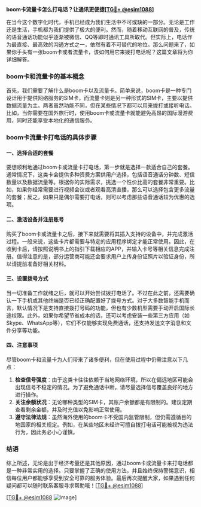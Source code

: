 **boom卡流量卡怎么打电话？让通讯更便捷[[TG💪+ @esim1088](https://t.me/s/esim1088)]**

在当今这个数字化时代，手机已经成为我们生活中不可或缺的一部分。无论是工作还是生活，手机都为我们提供了极大的便利。然而，随着移动互联网的普及，传统的语音通话功能似乎逐渐被微信、QQ等即时通讯工具所取代。但实际上，电话作为最直接、最高效的沟通方式之一，依然有着不可替代的地位。那么问题来了，如果你手头有一张boom卡或者流量卡，该如何用它来拨打电话呢？这篇文章将为你详细解答。

### boom卡和流量卡的基本概念

首先，我们需要了解什么是boom卡以及流量卡。简单来说，boom卡是一种专门设计用于提供网络服务的SIM卡，而流量卡则是另一种形式的SIM卡，主要以提供数据流量为主。两者虽然功能不同，但在某些情况下都可以用来拨打或接听电话。比如，当你需要在国外旅行时，使用boom卡或流量卡就能避免高昂的国际漫游费用，同时还能享受本地化的通信服务。

### boom卡流量卡打电话的具体步骤

#### 一、选择合适的套餐

要想顺利地通过boom卡或流量卡打电话，第一步就是选择一款适合自己的套餐。通常情况下，这类卡会提供多种资费方案供用户选择，包括语音通话分钟数、短信数量以及数据流量等。根据你的实际需求，挑选一个性价比高的套餐非常重要。比如，如果你经常需要进行视频会议或者观看高清直播，那么可以选择包含更多流量的套餐；反之，如果只是偶尔需要打电话，则可以考虑那些语音通话较为优惠的选项。

#### 二、激活设备并注册账号

购买了boom卡或流量卡之后，接下来就需要将其插入支持的设备中，并完成激活过程。一般来说，这些卡片都需要与特定的应用程序绑定才能正常使用。因此，在收到卡后，请按照说明书上的指引下载相应的APP，并输入卡号等相关信息完成注册。值得注意的是，部分运营商可能还会要求用户上传身份证照片以验证身份，所以请提前准备好相关材料。

#### 三、设置拨号方式

当一切准备工作就绪之后，就可以开始尝试拨打电话了。不过在此之前，还需要确认一下手机或其他终端是否已经正确配置好了拨号方式。对于大多数智能手机而言，默认情况下是支持直接拨打号码的功能，但也有少数机型需要手动开启国际长途权限。此外，如果你希望节省成本的话，还可以考虑安装一些第三方应用（如Skype、WhatsApp等），它们不仅能够实现免费通话，还支持发送文字消息和文件分享等功能。

#### 四、注意事项

尽管boom卡和流量卡为人们带来了诸多便利，但在使用过程中仍需注意以下几点：

1. **检查信号强度**：由于这类卡往往依赖于当地网络环境，所以在偏远地区可能会出现信号不稳定的情况。为了避免通话中断，请尽量选择信号覆盖良好的地方进行操作。
2. **关注余额状况**：无论哪种类型的SIM卡，其账户余额都是有限制的。建议定期查看剩余金额，并及时充值以免影响正常使用。
3. **遵守法律法规**：虽然海外使用的boom卡不受国内监管限制，但仍需遵循目的地国家的相关规定。例如，在某些地区未经许可擅自拨打电话可能被视为违法行为，因此务必小心谨慎。

### 结语

综上所述，无论是出于经济考量还是其他原因，通过boom卡或流量卡来打电话都是一种非常实用的选择。只要掌握了正确的使用方法，并且始终保持警惕意识，相信每位用户都能够享受到安全可靠的服务体验。最后再次提醒大家，如果遇到任何疑问都可以随时联系客服寻求帮助哦！[[TG💪+ @esim1088](https://t.me/s/esim1088)]

[[TG💪+ @esim1088](https://t.me/s/esim1088) ![Image](https://i.postimg.cc/4NQfJmqS/Snipaste-2025-05-13-00-14-12.png)]